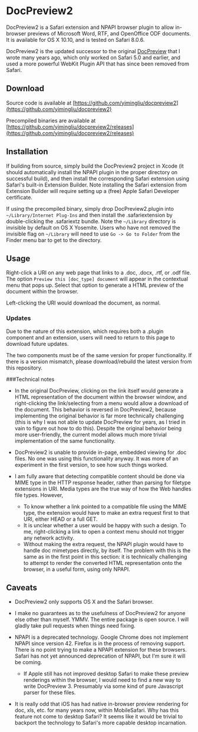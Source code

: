 # DocPreview2

DocPreview2 is a Safari extension and NPAPI browser plugin to allow in-browser previews of Microsoft Word, RTF, and OpenOffice ODF documents.  It is available for OS X 10.10, and is tested on Safari 8.0.6.

DocPreview2 is the updated successor to the original [DocPreview](http://blog.yimingliu.com/2008/12/25/docpreview-plug-in-to-view-word/) that I wrote many years ago, which only worked on Safari 5.0 and earlier, and used a more powerful WebKit Plugin API that has since been removed from Safari.

## Download
Source code is available at [https://github.com/yimingliu/docpreview2](https://github.com/yimingliu/docpreview2)

Precompiled binaries are available at [https://github.com/yimingliu/docpreview2/releases](https://github.com/yimingliu/docpreview2/releases)

## Installation
If building from source, simply build the DocPreview2 project in Xcode (it should automatically install the NPAPI plugin in the proper directory on successful build), and then install the corresponding Safari extension using Safari's built-in Extension Builder.  Note installing the Safari extension from Extension Builder will require setting up a (free) Apple Safari Developer certificate.

If using the precompiled binary, simply drop DocPreview2.plugin into `~/Library/Internet Plug-Ins` and then install the .safariextension by double-clicking the .safariextz bundle.  Note the `~/Library` directory is invisible by default on OS X Yosemite.  Users who have not removed the invisible flag on `~/Library` will need to use `Go -> Go to Folder` from the Finder menu bar to get to the directory.

## Usage
Right-click a URI on any web page that links to a .doc, .docx, .rtf, or .odf file.  The option `Preview this [doc_type] document` will appear in the contextual menu that pops up.  Select that option to generate a HTML preview of the document within the browser.

Left-clicking the URI would download the document, as normal.

### Updates
Due to the nature of this extension, which requires both a .plugin component and an extension, users will need to return to this page to download future updates.

The two components must be of the same version for proper functionality.  If there is a version mismatch, please download/rebuild the latest version from this repository.

###Technical notes

- In the original DocPreview, clicking on the link itself would generate a HTML representation of the document within the browser window, and right-clicking the link/selecting from a menu would allow a download of the document.  This behavior is reversed in DocPreview2, because implementing the original behavior is far more technically challenging (this is why I was not able to update DocPreview for years, as I tried in vain to figure out how to do this).  Despite the original behavior being more user-friendly, the current model allows much more trivial implementation of the same functionality.

- DocPreview2 is unable to provide in-page, embedded viewing for .doc files.  No one was using this functionality anyway.  It was more of an experiment in the first version, to see how such things worked.

- I am fully aware that detecting compatible content should be done via MIME type in the HTTP response header, rather than parsing for filetype extensions in URI.  Media types are the true way of how the Web handles file types. However,
  * To know whether a link pointed to a compatible file using the MIME type, the extension would have to make an extra request first to that URI, either HEAD or a full GET.
  * It is unclear whether a user would be happy with such a design. To me, right-clicking a link to open a context menu should not trigger any network activity.
  * Without making the extra request, the NPAPI plugin would have to handle doc mimetypes directly, by itself.  The problem with this is the same as in the first point in this section: it is technically challenging to attempt to render the converted HTML representation onto the browser, in a useful form, using only NPAPI.


## Caveats

- DocPreview2 only supports OS X and the Safari browser.

- I make no guarantees as to the usefulness of DocPreview2 for anyone else other than myself.  YMMV.  The entire package is open source.  I will gladly take pull requests when things need fixing.

- NPAPI is a deprecated technology.  Google Chrome does not implement NPAPI since version 42.  Firefox is in the process of removing support.  There is no point trying to make a NPAPI extension for these browsers.  Safari has not yet announced deprecation of NPAPI, but I'm sure it will be coming.  
  * If Apple still has not improved desktop Safari to make these preview renderings within the browser, I would need to find a new way to write DocPreview 3.  Presumably via some kind of pure Javascript parser for these files.

- It is really odd that iOS has had native in-browser preview rendering for doc, xls, etc. for many years now, within MobileSafari.  Why has this feature not come to desktop Safari?  It seems like it would be trivial to backport the technology to Safari's more capable desktop incarnation.


